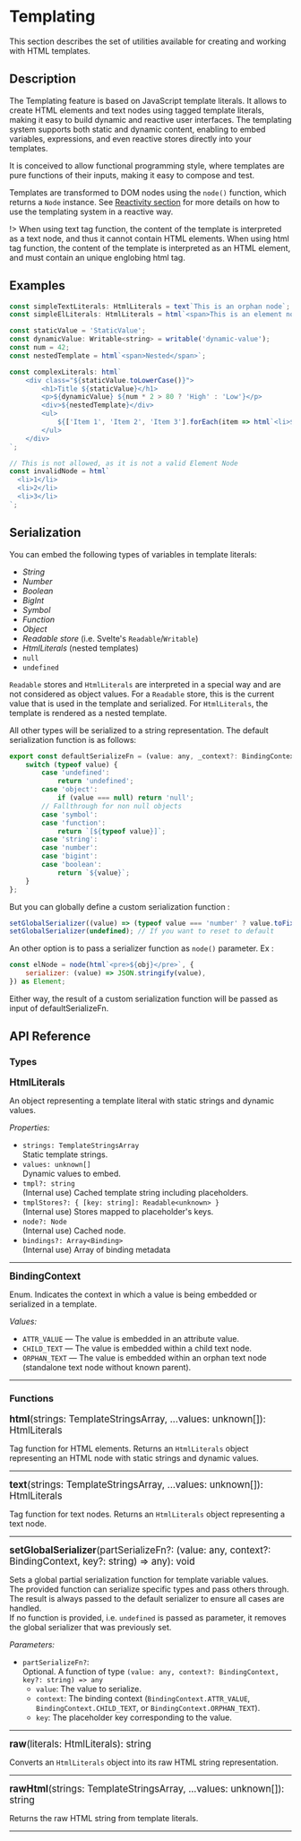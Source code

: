 Templating
==========

This section describes the set of utilities available for creating and working with HTML templates.

## Description
The Templating feature is based on JavaScript template literals. It allows to create HTML elements and text nodes using tagged template literals, making it easy to build dynamic and reactive user interfaces.
The templating system supports both static and dynamic content, enabling to embed variables, expressions, and even reactive stores directly into your templates.

It is conceived to allow functional programming style, where templates are pure functions of their inputs, making it easy to compose and test.

Templates are transformed to DOM nodes using the `node()` function, which returns a `Node` instance. See [Reactivity section](/reactivity) for more details on how to use the templating system in a reactive way.

!> When using text tag function, the content of the template is interpreted as a text node, and thus it cannot contain HTML elements. When using html tag function, the content of the template is interpreted as an HTML element, and must contain an unique englobing html tag.

## Examples

```js
const simpleTextLiterals: HtmlLiterals = text`This is an orphan node`; // This is a text literals
const simpleElLiterals: HtmlLiterals = html`<span>This is an element node</span>`; // This is an HTML literals

const staticValue = 'StaticValue';
const dynamicValue: Writable<string> = writable('dynamic-value');
const num = 42;
const nestedTemplate = html`<span>Nested</span>`;

const complexLiterals: html`
    <div class="${staticValue.toLowerCase()}">
        <h1>Title ${staticValue}</h1>
        <p>${dynamicValue} ${num * 2 > 80 ? 'High' : 'Low'}</p>
        <div>${nestedTemplate}</div>
        <ul>
            ${['Item 1', 'Item 2', 'Item 3'].forEach(item => html`<li>${item}</li>`)}
        </ul>
    </div>
`;

// This is not allowed, as it is not a valid Element Node
const invalidNode = html`
  <li>1</li>
  <li>2</li>
  <li>3</li>
`;
```

## Serialization

You can embed the following types of variables in template literals:

- _String_
- _Number_
- _Boolean_
- _BigInt_
- _Symbol_
- _Function_
- _Object_
- _Readable store_ (i.e. Svelte's `Readable`/`Writable`)
- _HtmlLiterals_ (nested templates)
- `null`
- `undefined`

`Readable` stores and `HtmlLiterals` are interpreted in a special way and are not considered as object values. For a `Readable` store, this is the current value that is used in the template and serialized. For `HtmlLiterals`, the template is rendered as a nested template.

All other types will be serialized to a string representation.
The default serialization function is as follows:
```js
export const defaultSerializeFn = (value: any, _context?: BindingContext, _key?: string): string => {
    switch (typeof value) {
        case 'undefined':
            return 'undefined';
        case 'object':
            if (value === null) return 'null';
        // Fallthrough for non null objects
        case 'symbol':
        case 'function':
            return `[${typeof value}]`;
        case 'string':
        case 'number':
        case 'bigint':
        case 'boolean':
            return `${value}`;
    }
};
```
But you can globally define a custom serialization function :
```js
setGlobalSerializer((value) => (typeof value === 'number' ? value.toFixed(2) : value)); // Specify how numbers should be serialized
setGlobalSerializer(undefined); // If you want to reset to default
```

An other option is to pass a serializer function as `node()` parameter. Ex :
```js
const elNode = node(html`<pre>${obj}</pre>`, {
    serializer: (value) => JSON.stringify(value),
}) as Element;
```

Either way, the result of a custom serialization function will be passed as input of defaultSerializeFn.

## API Reference

### Types

<big>**HtmlLiterals**</big>

An object representing a template literal with static strings and dynamic values.

_Properties:_
- `strings: TemplateStringsArray`  
  Static template strings.
- `values: unknown[]`  
  Dynamic values to embed.
- `tmpl?: string`  
  (Internal use) Cached template string including placeholders.
- `tmplStores?: { [key: string]: Readable<unknown> }`  
  (Internal use) Stores mapped to placeholder's keys.
- `node?: Node`  
  (Internal use) Cached node.
- `bindings?: Array<Binding>`  
  (Internal use) Array of binding metadata

---

<big>**BindingContext**</big>

Enum. Indicates the context in which a value is being embedded or serialized in a template.

_Values:_
- `ATTR_VALUE` — The value is embedded in an attribute value.
- `CHILD_TEXT` — The value is embedded within a child text node.
- `ORPHAN_TEXT` — The value is embedded within an orphan text node (standalone text node without known parent).

---

### Functions

<big>**html**(strings: TemplateStringsArray, ...values: unknown[]): HtmlLiterals</big>

Tag function for HTML elements. Returns an `HtmlLiterals` object representing an HTML node with static strings and dynamic values.

---

<big>**text**(strings: TemplateStringsArray, ...values: unknown[]): HtmlLiterals</big>

Tag function for text nodes. Returns an `HtmlLiterals` object representing a text node.

---

<big>**setGlobalSerializer**(partSerializeFn?: (value: any, context?: BindingContext, key?: string) => any): void</big>

Sets a global partial serialization function for template variable values.  
The provided function can serialize specific types and pass others through.  
The result is always passed to the default serializer to ensure all cases are handled.  
If no function is provided, i.e. `undefined` is passed as parameter, it removes the global serializer that was previously set.

_Parameters:_
- `partSerializeFn?`:  
  Optional. A function of type `(value: any, context?: BindingContext, key?: string) => any`  
  - `value`: The value to serialize.  
  - `context`: The binding context (`BindingContext.ATTR_VALUE`, `BindingContext.CHILD_TEXT`, or `BindingContext.ORPHAN_TEXT`).  
  - `key`: The placeholder key corresponding to the value.

---

<big>**raw**(literals: HtmlLiterals): string</big>

Converts an `HtmlLiterals` object into its raw HTML string representation.

---

<big>**rawHtml**(strings: TemplateStringsArray, ...values: unknown[]): string</big>

Returns the raw HTML string from template literals.

---

